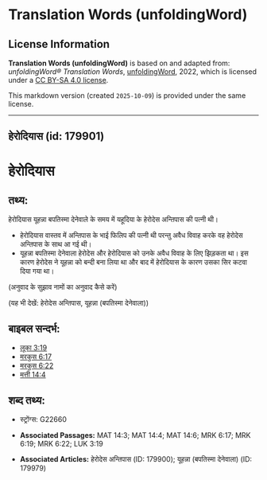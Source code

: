 # Translation Words (unfoldingWord)

## License Information

**Translation Words (unfoldingWord)** is based on and adapted from: _unfoldingWord® Translation Words_, [unfoldingWord](https://unfoldingword.org/utw), 2022, which is licensed under a [CC BY-SA 4.0 license](https://creativecommons.org/licenses/by-sa/4.0/legalcode.en).

This markdown version (created `2025-10-09`) is provided under the same license.



--------------------------------

## हेरोदियास (id: 179901)

हेरोदियास
=========

तथ्य:
-----

हेरोदियास यूहन्ना बपतिस्मा देनेवाले के समय में यहूदिया के हेरोदेस अन्तिपास की पत्नी थी।

* हेरोदियास वास्तव में अन्तिपास के भाई फिलिप की पत्नी थी परन्तु अवैध विवाह करके वह हेरोदेस अन्तिपास के साथ आ गई थी।
* यूहन्ना बपतिस्मा देनेवाला हेरोदेस और हेरोदियास को उनके अवैध विवाह के लिए झिड़़कता था। इस कारण हेरोदेस ने यूहन्ना को बन्दी बना लिया था और बाद में हेरोदियास के कारण उसका सिर कटवा दिया गया था।

(अनुवाद के सुझाव नामों का अनुवाद कैसे करें)

(यह भी देखें: हेरोदेस अन्तिपास, यूहन्ना (बपतिस्मा देनेवाला))

बाइबल सन्दर्भ:
--------------

* [लूका 3:19](https://ref.ly/Luke3:19)
* [मरकुस 6:17](https://ref.ly/Mark6:17)
* [मरकुस 6:22](https://ref.ly/Mark6:22)
* [मत्ती 14:4](https://ref.ly/Matt14:4)

शब्द तथ्य:
----------

* स्ट्रोंग्स: G22660

* **Associated Passages:** MAT 14:3; MAT 14:4; MAT 14:6; MRK 6:17; MRK 6:19; MRK 6:22; LUK 3:19
* **Associated Articles:** हेरोदेस अन्तिपास (ID: 179900); यूहन्ना (बपतिस्मा देनेवाला) (ID: 179979)

